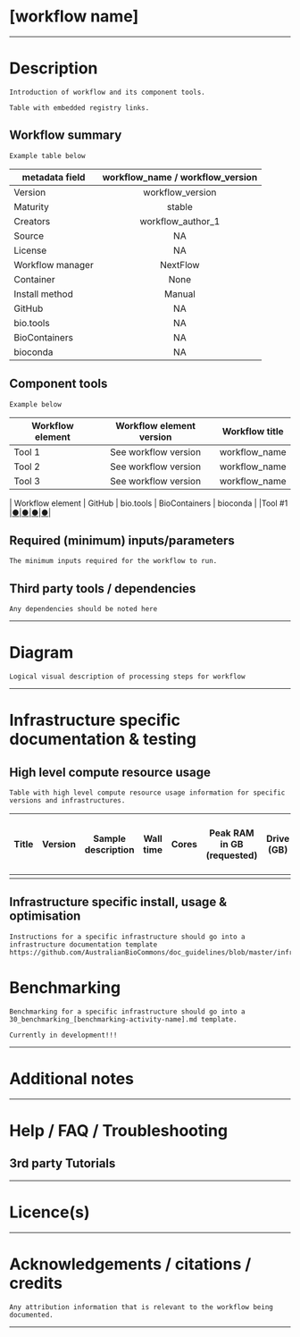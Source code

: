 [workflow name]
===========

---

# Description

```
Introduction of workflow and its component tools.

Table with embedded registry links.
```

## Workflow summary

```
Example table below 
```
|metadata field     | workflow_name / workflow_version  |
|-------------------|:---------------------------------:|
|Version            | workflow_version                  |
|Maturity           | stable                            |
|Creators           | workflow_author_1                 |
|Source             | NA                                |
|License            | NA                                |
|Workflow manager   | NextFlow                          |
|Container          | None                              |
|Install method     | Manual                            |
|GitHub             | NA                                |
|bio.tools 	        | NA                                |
|BioContainers      | NA                                | 
|bioconda           | NA                                |

## Component tools

```
Example below 
```

| Workflow element | Workflow element version | Workflow title |
|-------------|:--------:|:--------:|
|Tool 1 | See workflow version | workflow_name |
|Tool 2 |	See workflow version | workflow_name |
|Tool 3 |	See workflow version | workflow_name |

| Workflow element | GitHub | bio.tools | BioContainers | bioconda |
|Tool #1 |[&#9679;]()|[&#9679;]()|[&#9679;]()|[&#9679;]()|

## Required (minimum) inputs/parameters

```
The minimum inputs required for the workflow to run.
```

## Third party tools / dependencies

```
Any dependencies should be noted here
```

---

# Diagram

```
Logical visual description of processing steps for workflow
```

---

# Infrastructure specific documentation & testing

## High level compute resource usage

```
Table with high level compute resource usage information for specific versions and infrastructures.
```

| Title |	Version | Sample description | Wall time | Cores | Peak RAM in GB (requested) |	Drive (GB) | HPC-HTC | If HPC-HTC is other, specify | Scheduler |	Year-Month |
|-------|---------|--------------------|-----------|-------|-------|-------|-------|-------|-------|-------|
||||||||||||

## Infrastructure specific install, usage & optimisation

```
Instructions for a specific infrastructure should go into a infrastructure documentation template
https://github.com/AustralianBioCommons/doc_guidelines/blob/master/infrastructure_optimisation.md
```

# Benchmarking

```
Benchmarking for a specific infrastructure should go into a 30_benchmarking_[benchmarking-activity-name].md template. 

Currently in development!!!
```

---

# Additional notes

---

# Help / FAQ / Troubleshooting

## 3rd party Tutorials 

---

# Licence(s)

---

# Acknowledgements / citations / credits

```
Any attribution information that is relevant to the workflow being documented.
```

---
